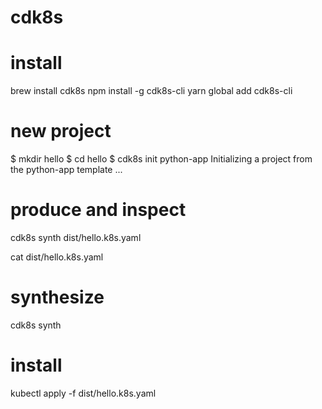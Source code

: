 # cdk8s

# install
brew install cdk8s
npm install -g cdk8s-cli
yarn global add cdk8s-cli

# new project
$ mkdir hello
$ cd hello
$ cdk8s init python-app
Initializing a project from the python-app template
...

# produce and inspect
cdk8s synth
dist/hello.k8s.yaml

cat dist/hello.k8s.yaml
<EMPTY>

# synthesize
cdk8s synth

# install
kubectl apply -f dist/hello.k8s.yaml

